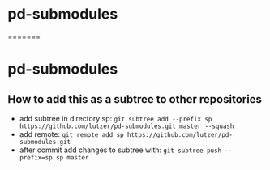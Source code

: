# pd-submodules
=======
# pd-submodules

## How to add this as a subtree to other repositories

* add subtree in directory sp: `git subtree add --prefix sp https://github.com/lutzer/pd-submodules.git master --squash`
* add remote: `git remote add sp https://github.com/lutzer/pd-submodules.git`
* after commit add changes to subtree with: `git subtree push --prefix=sp sp master`
